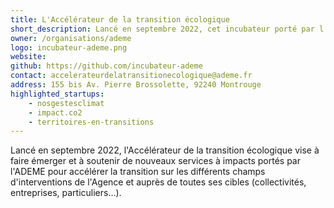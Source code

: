 ```yaml
---
title: L'Accélérateur de la transition écologique
short_description: Lancé en septembre 2022, cet incubateur porté par l’ADEME fait émerger et soutient les services <span class="fr-text--bold">accélérant la transition</span>.
owner: /organisations/ademe
logo: incubateur-ademe.png
website:
github: https://github.com/incubateur-ademe
contact: accelerateurdelatransitionecologique@ademe.fr
address: 155 bis Av. Pierre Brossolette, 92240 Montrouge
highlighted_startups:
    - nosgestesclimat
    - impact.co2
    - territoires-en-transitions
---
```


Lancé en septembre 2022, l'Accélérateur de la transition écologique vise à faire émerger et à soutenir de nouveaux services à impacts portés par l'ADEME pour accélérer la transition sur les différents champs d'interventions de l'Agence et auprès de toutes ses cibles (collectivités, entreprises, particuliers…).
